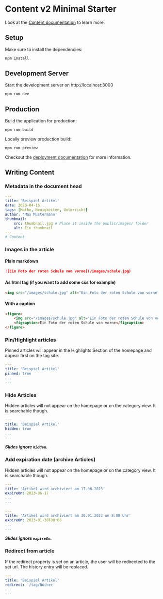 # Content v2 Minimal Starter

Look at the [Content documentation](https://content-v2.nuxtjs.org/) to learn more.

## Setup

Make sure to install the dependencies:

```bash
npm install
```

## Development Server

Start the development server on http://localhost:3000

```bash
npm run dev
```

## Production

Build the application for production:

```bash
npm run build
```

Locally preview production build:

```bash
npm run preview
```

Checkout the [deployment documentation](https://v3.nuxtjs.org/docs/deployment) for more information.


## Writing Content

### Metadata in the document head

```yaml
---
title: 'Beispiel Artikel'
date: 2023-04-16
tags: [Mathe, Neuigkeiten, Unterricht]
author: 'Max Mustermann'
thumbnail: 
    src: thumbnail.jpg # Place it inside the public/images/ folder
    alt: Ein thumbnail
---
# Content
```

### Images in the article

#### Plain markdown
```markdown
![Ein Foto der roten Schule von vorne](/images/schule.jpg)
```

#### As html tag (if you want to add some css for example)
```html
<img src="/images/schule.jpg" alt="Ein Foto der roten Schule von vorne">
```

#### With a caption
```html
<figure>
    <img src="/images/schule.jpg" alt="Ein Foto der roten Schule von vorne">
    <figcaption>Ein Foto der roten Schule von vorne</figcaption>
</figure>
```

### Pin/Highlight articles

Pinned articles will appear in the Highlights Section of the homepage and appear first on the tag site.

```yaml
---
title: 'Beispiel Artikel'
pinned: true
...
---
```

### Hide Articles

Hidden articles will not appear on the homepage or on the category view. It is searchable though.

```yaml
---
title: 'Beispiel Artikel'
hidden: true
...
---
```

***Slides ignore `hidden`.***


### Add expiration date (archive Articles)

Hidden articles will not appear on the homepage or on the category view. It is searchable though.

```yaml
---
title: 'Artikel wird archiviert am 17.06.2023'
expireOn: 2023-06-17
...
---
```

```yaml
---
title: 'Artikel wird archiviert am 30.01.2023 um 8:00 Uhr'
expireOn: 2023-01-30T08:00
...
---
```

***Slides ignore `expireOn`.***



### Redirect from article

If the redirect property is set on an article, the user will be redirected to the set url. The history entry will be replaced. 

```yaml
---
title: 'Beispiel Artikel'
redirect: '/tag/Bücher'
...
---
```